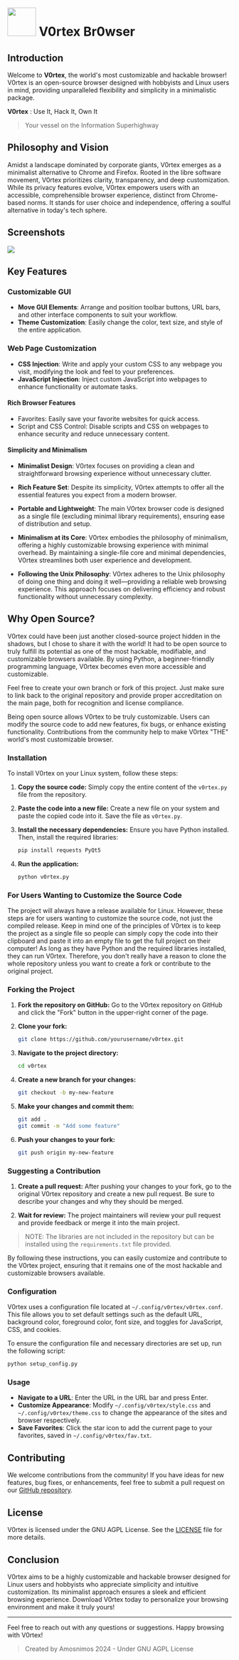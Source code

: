 # <img src="icon.png" width="64px" height="64px"> V0rtex Br0wser 


## Introduction

Welcome to **V0rtex**, the world's most customizable and hackable browser! V0rtex is an open-source browser designed with hobbyists and Linux users in mind, providing unparalleled flexibility and simplicity in a minimalistic package.

**V0rtex** : Use It, Hack It, Own It

> Your vessel on the Information Superhighway

## Philosophy and Vision
Amidst a landscape dominated by corporate giants, V0rtex emerges as a minimalist alternative to Chrome and Firefox. Rooted in the libre software movement, V0rtex prioritizes clarity, transparency, and deep customization. While its privacy features evolve, V0rtex empowers users with an accessible, comprehensible browser experience, distinct from Chrome-based norms. It stands for user choice and independence, offering a soulful alternative in today's tech sphere.

## Screenshots
<img src="vortex_Screenshot_2024-07-02 12-11-18.png">

## Key Features

### Customizable GUI
- **Move GUI Elements**: Arrange and position toolbar buttons, URL bars, and other interface components to suit your workflow.
- **Theme Customization**: Easily change the color, text size, and style of the entire application.

### Web Page Customization
- **CSS Injection**: Write and apply your custom CSS to any webpage you visit, modifying the look and feel to your preferences.
- **JavaScript Injection**: Inject custom JavaScript into webpages to enhance functionality or automate tasks.

#### Rich Browser Features

- Favorites: Easily save your favorite websites for quick access.
- Script and CSS Control: Disable scripts and CSS on webpages to enhance security and reduce unnecessary content.

#### Simplicity and Minimalism
- **Minimalist Design**: V0rtex focuses on providing a clean and straightforward browsing experience without unnecessary clutter.

- **Rich Feature Set**: Despite its simplicity, V0rtex attempts to offer all the essential features you expect from a modern browser.

- **Portable and Lightweight**: The main V0rtex browser code is designed as a single file (excluding minimal library requirements), ensuring ease of distribution and setup.

- **Minimalism at its Core**: V0rtex embodies the philosophy of minimalism, offering a highly customizable browsing experience with minimal overhead. By maintaining a single-file core and minimal dependencies, V0rtex streamlines both user experience and development.

- **Following the Unix Philosophy**: V0rtex adheres to the Unix philosophy of doing one thing and doing it well—providing a reliable web browsing experience. This approach focuses on delivering efficiency and robust functionality without unnecessary complexity.

## Why Open Source?

V0rtex could have been just another closed-source project hidden in the shadows, but I chose to share it with the world! It had to be open source to truly fulfill its potential as one of the most hackable, modifiable, and customizable browsers available. By using Python, a beginner-friendly programming language, V0rtex becomes even more accessible and customizable.

Feel free to create your own branch or fork of this project. Just make sure to link back to the original repository and provide proper accreditation on the main page, both for recognition and license compliance.

Being open source allows V0rtex to be truly customizable. Users can modify the source code to add new features, fix bugs, or enhance existing functionality. Contributions from the community help to make V0rtex "THE" world's most customizable browser.


### Installation

To install V0rtex on your Linux system, follow these steps:

1. **Copy the source code:**
   Simply copy the entire content of the `v0rtex.py` file from the repository.

2. **Paste the code into a new file:**
   Create a new file on your system and paste the copied code into it. Save the file as `v0rtex.py`.

3. **Install the necessary dependencies:**
   Ensure you have Python installed. Then, install the required libraries:
   ```bash
   pip install requests PyQt5
   ```

4. **Run the application:**
   ```bash
   python v0rtex.py
   ```

### For Users Wanting to Customize the Source Code

The project will always have a release available for Linux. However, these steps are for users wanting to customize the source code, not just the compiled release. Keep in mind one of the principles of V0rtex is to keep the project as a single file so people can simply copy the code into their clipboard and paste it into an empty file to get the full project on their computer! As long as they have Python and the required libraries installed, they can run V0rtex. Therefore, you don't really have a reason to clone the whole repository unless you want to create a fork or contribute to the original project.

### Forking the Project

1. **Fork the repository on GitHub:**
   Go to the V0rtex repository on GitHub and click the "Fork" button in the upper-right corner of the page.

2. **Clone your fork:**
   ```bash
   git clone https://github.com/yourusername/v0rtex.git
   ```

3. **Navigate to the project directory:**
   ```bash
   cd v0rtex
   ```

4. **Create a new branch for your changes:**
   ```bash
   git checkout -b my-new-feature
   ```

5. **Make your changes and commit them:**
   ```bash
   git add .
   git commit -m "Add some feature"
   ```

6. **Push your changes to your fork:**
   ```bash
   git push origin my-new-feature
   ```

### Suggesting a Contribution

1. **Create a pull request:**
   After pushing your changes to your fork, go to the original V0rtex repository and create a new pull request. Be sure to describe your changes and why they should be merged.

2. **Wait for review:**
   The project maintainers will review your pull request and provide feedback or merge it into the main project.

> NOTE: The libraries are not included in the repository but can be installed using the `requirements.txt` file provided.

By following these instructions, you can easily customize and contribute to the V0rtex project, ensuring that it remains one of the most hackable and customizable browsers available.

### Configuration
V0rtex uses a configuration file located at `~/.config/v0rtex/v0rtex.conf`. This file allows you to set default settings such as the default URL, background color, foreground color, font size, and toggles for JavaScript, CSS, and cookies.

To ensure the configuration file and necessary directories are set up, run the following script:
```python
python setup_config.py
```

### Usage
- **Navigate to a URL**: Enter the URL in the URL bar and press Enter.
- **Customize Appearance**: Modify `~/.config/v0rtex/style.css` and `~/.config/v0rtex/theme.css` to change the appearance of the sites and browser respectively.
- **Save Favorites**: Click the star icon to add the current page to your favorites, saved in `~/.config/v0rtex/fav.txt`.

## Contributing
We welcome contributions from the community! If you have ideas for new features, bug fixes, or enhancements, feel free to submit a pull request on our [GitHub repository](https://github.com/AmosNimos/Vortex).

## License
V0rtex is licensed under the GNU AGPL License. See the [LICENSE](LICENSE) file for more details.

## Conclusion

V0rtex aims to be a highly customizable and hackable browser designed for Linux users and hobbyists who appreciate simplicity and intuitive customization. Its minimalist approach ensures a sleek and efficient browsing experience. Download V0rtex today to personalize your browsing environment and make it truly yours!

---

Feel free to reach out with any questions or suggestions. Happy browsing with V0rtex!

> Created by Amosnimos 2024 - Under GNU AGPL License
